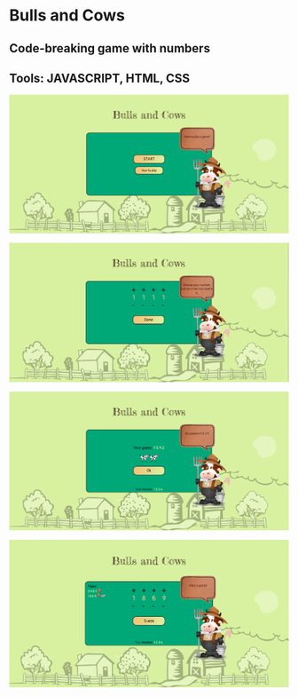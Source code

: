 # Bulls and Cows

## Code-breaking game with numbers

## Tools: JAVASCRIPT, HTML, CSS

![Image of Bulls and Cows](https://github.com/BojoZahariev/BullsAndCows/blob/master/images/Capture.PNG)

![Image of Bulla and Cows](https://github.com/BojoZahariev/BullsAndCows/blob/master/images/Capture2.PNG)

![Image of Bullas and Cows](https://github.com/BojoZahariev/BullsAndCows/blob/master/images/Capture3.PNG)

![Image of Bullas and Cows](https://github.com/BojoZahariev/BullsAndCows/blob/master/images/Capture4.PNG)
